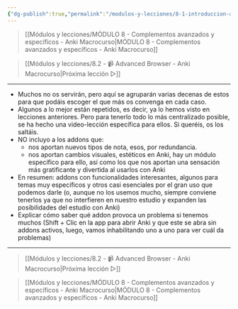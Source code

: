 ```yaml
---
{"dg-publish":true,"permalink":"/modulos-y-lecciones/8-1-introduccion-al-modulo-anki-macrocurso/","noteIcon":""}
---
```



> [[Módulos y lecciones/MÓDULO 8 - Complementos avanzados y específicos - Anki Macrocurso\|MÓDULO 8 - Complementos avanzados y específicos - Anki Macrocurso]]

> [[Módulos y lecciones/8.2 - 📹 Advanced Browser - Anki Macrocurso\|Próxima lección ▷]]

---


- Muchos no os servirán, pero aquí se agruparán varias decenas de estos para que podáis escoger el que más os convenga en cada caso.
- Algunos a lo mejor están repetidos, es decir, ya lo hemos visto en lecciones anteriores. Pero para tenerlo todo lo más centralizado posible, se ha hecho una video-lección específica para ellos. Si queréis, os los saltáis.
- NO incluyo a los addons que:
	- nos aportan nuevos tipos de nota, esos, por redundancia.
	- nos aportan cambios visuales, estéticos en Anki, hay un módulo específico para ello, así como los que nos aportan una sensación más gratificante y divertida al usarlos con Anki
- En resumen: addons con funcionalidades interesantes, algunos para temas muy específicos y otros casi esenciales por el gran uso que podemos darle (o, aunque no los usemos mucho, siempre conviene tenerlos ya que no interfieren en nuestro estudio y expanden las posibilidades del estudio con Anki)
- Explicar cómo saber qué addon provoca un problema si tenemos muchos (Shift + Clic en la app para abrir Anki y que este se abra sin addons activos, luego, vamos inhabilitando uno a uno para ver cuál da problemas)


---

> [[Módulos y lecciones/8.2 - 📹 Advanced Browser - Anki Macrocurso\|Próxima lección ▷]]

> [[Módulos y lecciones/MÓDULO 8 - Complementos avanzados y específicos - Anki Macrocurso\|MÓDULO 8 - Complementos avanzados y específicos - Anki Macrocurso]]